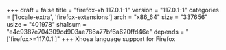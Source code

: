 +++
draft = false
title = "firefox-xh 117.0.1-1"
version = "117.0.1-1"
categories = ['locale-extra', 'firefox-extensions']
arch = "x86_64"
size = "337656"
usize = "401978"
sha1sum = "e4c9387e704309cd903ae786a77bf6a620ffd46e"
depends = "['firefox>=117.0.1']"
+++
Xhosa language support for Firefox